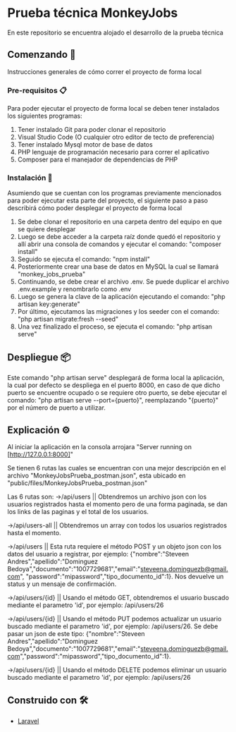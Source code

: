 # Prueba técnica MonkeyJobs

En este repositorio se encuentra alojado el desarrollo de la prueba técnica

## Comenzando 🚀

Instrucciones generales de cómo correr el proyecto de forma local

### Pre-requisitos 📋

Para poder ejecutar el proyecto de forma local se deben tener instalados los siguientes programas:

1. Tener instalado Git para poder clonar el repositorio
2. Visual Studio Code (O cualquier otro editor de tecto de preferencia)
3. Tener instalado Mysql motor de base de datos
4. PHP lenguaje de programación necesario para correr el aplicativo
5. Composer para el manejador de dependencias de PHP

### Instalación 🔧

Asumiendo que se cuentan con los programas previamente mencionados para poder ejecutar esta parte del proyecto, el siguiente paso a paso describirá cómo poder desplegar el proyecto de forma local

1. Se debe clonar el repositorio en una carpeta dentro del equipo en que se quiere desplegar
2. Luego se debe acceder a la carpeta raíz donde quedó el repositorio y allí abrir una consola de comandos y ejecutar el comando: "composer install"
3. Seguido se ejecuta el comando: "npm install"
4. Posteriormente crear una base de datos en MySQL la cual se llamará "monkey_jobs_prueba"
5. Continuando, se debe crear el archivo .env. Se puede duplicar el archivo .env.example y renombrarlo como .env
6. Luego se genera la clave de la aplicación ejecutando el comando: "php artisan key:generate"
7. Por último, ejecutamos las migraciones y los seeder con el comando: "php artisan migrate:fresh --seed"
8. Una vez finalizado el proceso, se ejecuta el comando: "php artisan serve"

## Despliegue 📦

Este comando "php artisan serve" desplegará de forma local la aplicación, la cual por defecto se despliega en el puerto 8000, en caso de que dicho puerto se encuentre ocupado o se requiere otro puerto, se debe ejecutar el comando: "php artisan serve --port={puerto}", reemplazando "{puerto}" por el número de puerto a utilizar.

## Explicación ⚙️

Al iniciar la aplicación en la consola arrojara "Server running on [http://127.0.0.1:8000]"

Se tienen 6 rutas las cuales se encuentran con una mejor descripción en el archivo "MonkeyJobsPrueba_postman.json", esta ubicado en "public/files/MonkeyJobsPrueba_postman.json"

Las 6 rutas son:
→/api/users
|| Obtendremos un archivo json con los usuarios registrados hasta el momento pero de una forma paginada, se dan los links de las paginas y el total de los usuarios.

→/api/users-all
|| Obtendremos un array con todos los usuarios registrados hasta el momento.

→/api/users
|| Esta ruta requiere el método POST y un objeto json con los datos del usuario a registrar, por ejemplo: {"nombre":"Steveen Andres","apellido":"Dominguez Bedoya","documento":"1007729681","email":"steveena.dominguezb@gmail.com",
"password":"mipassword","tipo_documento_id":1}. Nos devuelve un status y un mensaje de confirmación.

→/api/users/{id}
|| Usando el método GET, obtendremos el usuario buscado mediante el parametro 'id', por ejemplo: /api/users/26

→/api/users/{id}
|| Usando el método PUT podemos actualizar un usuario buscado mediante el parametro 'id', por ejemplo: /api/users/26. Se debe pasar un json de este tipo: {"nombre":"Steveen Andres","apellido":"Dominguez Bedoya","documento":"1007729681","email":"steveena.dominguezb@gmail.com","password":"mipassword","tipo_documento_id":1}.

→/api/users/{id}
|| Usando el método DELETE podemos eliminar un usuario buscado mediante el parametro 'id', por ejemplo: /api/users/26

## Construido con 🛠️

-   [Laravel](https://laravel.com/docs/10.x)
